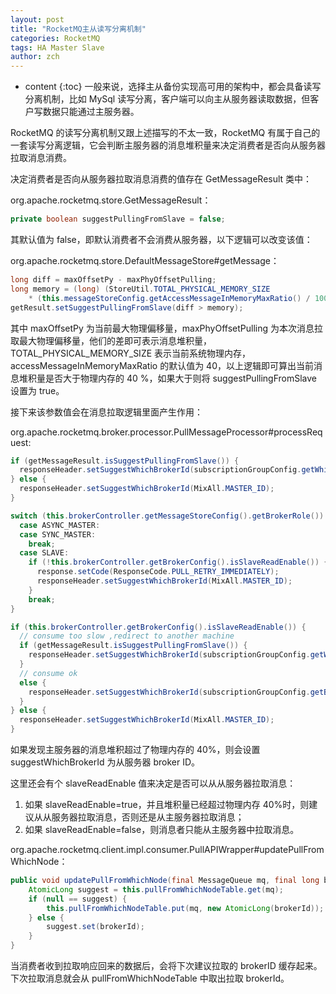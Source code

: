 ```yaml
---
layout: post
title: "RocketMQ主从读写分离机制"
categories: RocketMQ
tags: HA Master Slave 
author: zch
---
```


* content
{:toc}
一般来说，选择主从备份实现高可用的架构中，都会具备读写分离机制，比如 MySql 读写分离，客户端可以向主从服务器读取数据，但客户写数据只能通过主服务器。

RocketMQ 的读写分离机制又跟上述描写的不太一致，RocketMQ 有属于自己的一套读写分离逻辑，它会判断主服务器的消息堆积量来决定消费者是否向从服务器拉取消息消费。









决定消费者是否向从服务器拉取消息消费的值存在 GetMessageResult 类中：

org.apache.rocketmq.store.GetMessageResult：

```java
private boolean suggestPullingFromSlave = false;
```

其默认值为 false，即默认消费者不会消费从服务器，以下逻辑可以改变该值：

org.apache.rocketmq.store.DefaultMessageStore#getMessage：

```java
long diff = maxOffsetPy - maxPhyOffsetPulling;
long memory = (long) (StoreUtil.TOTAL_PHYSICAL_MEMORY_SIZE
    * (this.messageStoreConfig.getAccessMessageInMemoryMaxRatio() / 100.0));
getResult.setSuggestPullingFromSlave(diff > memory);
```

其中 maxOffsetPy 为当前最大物理偏移量，maxPhyOffsetPulling 为本次消息拉取最大物理偏移量，他们的差即可表示消息堆积量，TOTAL_PHYSICAL_MEMORY_SIZE 表示当前系统物理内存，accessMessageInMemoryMaxRatio 的默认值为 40，以上逻辑即可算出当前消息堆积量是否大于物理内存的 40 %，如果大于则将 suggestPullingFromSlave 设置为 true。

接下来该参数值会在消息拉取逻辑里面产生作用：

org.apache.rocketmq.broker.processor.PullMessageProcessor#processRequest:

```java
if (getMessageResult.isSuggestPullingFromSlave()) {
  responseHeader.setSuggestWhichBrokerId(subscriptionGroupConfig.getWhichBrokerWhenConsumeSlowly());
} else {
  responseHeader.setSuggestWhichBrokerId(MixAll.MASTER_ID);
}

switch (this.brokerController.getMessageStoreConfig().getBrokerRole()) {
  case ASYNC_MASTER:
  case SYNC_MASTER:
    break;
  case SLAVE:
    if (!this.brokerController.getBrokerConfig().isSlaveReadEnable()) {
      response.setCode(ResponseCode.PULL_RETRY_IMMEDIATELY);
      responseHeader.setSuggestWhichBrokerId(MixAll.MASTER_ID);
    }
    break;
}

if (this.brokerController.getBrokerConfig().isSlaveReadEnable()) {
  // consume too slow ,redirect to another machine
  if (getMessageResult.isSuggestPullingFromSlave()) {
    responseHeader.setSuggestWhichBrokerId(subscriptionGroupConfig.getWhichBrokerWhenConsumeSlowly());
  }
  // consume ok
  else {
    responseHeader.setSuggestWhichBrokerId(subscriptionGroupConfig.getBrokerId());
  }
} else {
  responseHeader.setSuggestWhichBrokerId(MixAll.MASTER_ID);
}
```

如果发现主服务器的消息堆积超过了物理内存的 40%，则会设置 suggestWhichBrokerId 为从服务器 broker ID。

这里还会有个 slaveReadEnable 值来决定是否可以从从服务器拉取消息：

1. 如果 slaveReadEnable=true，并且堆积量已经超过物理内存 40%时，则建议从从服务器拉取消息，否则还是从主服务器拉取消息；
2. 如果 slaveReadEnable=false，则消息者只能从主服务器中拉取消息。



org.apache.rocketmq.client.impl.consumer.PullAPIWrapper#updatePullFromWhichNode：

```java
public void updatePullFromWhichNode(final MessageQueue mq, final long brokerId) {
    AtomicLong suggest = this.pullFromWhichNodeTable.get(mq);
    if (null == suggest) {
        this.pullFromWhichNodeTable.put(mq, new AtomicLong(brokerId));
    } else {
        suggest.set(brokerId);
    }
}
```

当消费者收到拉取响应回来的数据后，会将下次建议拉取的 brokerID 缓存起来。下次拉取消息就会从 pullFromWhichNodeTable 中取出拉取 brokerId。





